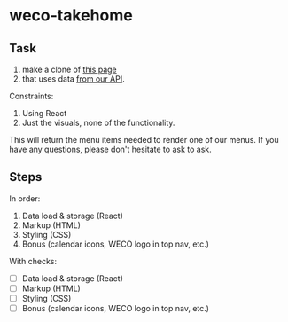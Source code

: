 # weco-takehome

## Task

1. make a clone of [this page](https://order.wecohospitality.com/weco-boston-8-8-8-12/)
2. that uses data [from our API](https://app-staging.weco-dev.com/api/v1/sample/).

Constraints:

1. Using React
2. Just the visuals, none of the functionality.

This will return the menu items needed to render one of our menus. If you have any questions, please don't hesitate to ask to ask.

## Steps

In order:

1. Data load & storage (React)
2. Markup (HTML)
3. Styling (CSS)
4. Bonus (calendar icons, WECO logo in top nav, etc.)

With checks:

- [ ] Data load & storage (React)
- [ ] Markup (HTML)
- [ ] Styling (CSS)
- [ ] Bonus (calendar icons, WECO logo in top nav, etc.)
